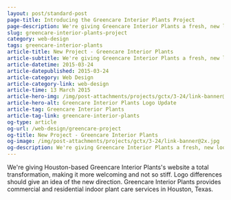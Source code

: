```yaml
---
layout: post/standard-post
page-title: Introducing the Greencare Interior Plants Project
page-description: We're giving Greencare Interior Plants a fresh, new look
slug: greencare-interior-plants-project
category: web-design
tags: greencare-interior-plants
article-title: New Project - Greencare Interior Plants
article-subtitle: We're giving Greencare Interior Plants a fresh, new look
article-datetime: 2015-03-24
article-datepublished: 2015-03-24
article-category: Web Design
article-category-link: web-design
article-time: 13 March 2015
article-hero-img: /img/post-attachments/projects/gctx/3-24/link-banner@2x.jpg
article-hero-alt: Greencare Interior Plants Logo Update
article-tag: Greencare Interior Plants
article-tag-link: greencare-interior-plants
og-type: article
og-url: /web-design/greencare-project
og-title: New Project - Greencare Interior Plants
og-image: /img/post-attachments/projects/gctx/3-24/link-banner@2x.jpg
og-description: We're giving Greencare Interior Plants a fresh, new look
---
```

<p>We're giving Houston-based Greencare Interior Plants's website a total transformation, making it more welcoming and not so stiff. Logo differences should give an idea of the new direction. Greencare Interior Plants provides commercial and residential indoor plant care services in Houston, Texas.</p>